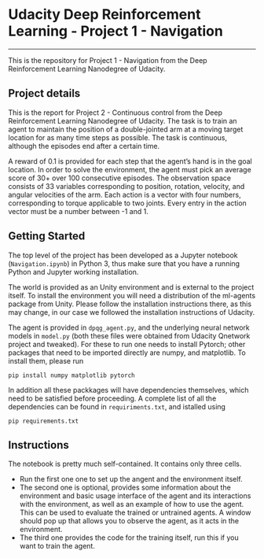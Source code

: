 # Udacity Deep Reinforcement Learning - Project 1 - Navigation
--------------------------------------------------------------

This is the repository for Project 1 - Navigation from the Deep Reinforcement Learning Nanodegree of Udacity.

## Project details

This is the report for Project 2 - Continuous control from the Deep Reinforcement Learning Nanodegree of Udacity. The task is to train an agent to maintain the position of a double-jointed arm at a moving target location for as many time steps as possible. The task is continuous, although the episodes end after a certain time.

A reward of 0.1 is provided for each step that the agent’s hand is in the goal location. In order to solve the environment, the agent must pick an average score of 30+ over 100 consecutive episodes. The observation space consists of 33 variables corresponding to position, rotation, velocity, and angular velocities of the arm. Each action is a vector with four numbers, corresponding to torque applicable to two joints. Every entry in the action vector must be a number between -1 and 1.

## Getting Started

The top level of the project has been developed as a Jupyter notebook (`Navigation.ipynb`) in Python 3, thus make sure that you have a running Python and Jupyter working installation.

The world is provided as an Unity environment and is external to the project itself. To install the environment you will need a distribution of the ml-agents package from Unity. Please follow the installation instructions there, as this may change, in our case we followed the installation instructions of Udacity.

The agent is provided in `dpqg_agent.py`, and the underlying neural network models in `model.py` (both these files were obtained from Udacity Qnetwork project and tweaked). For these to run one needs to install Pytorch; other packages that need to be imported directly are numpy, and matplotlib. To install them, please run

`pip install numpy matplotlib pytorch`

In addition all these packkages will have dependencies themselves, which need to be satisfied before proceeding. A complete list of all the dependencies can be found in `requiriments.txt`, and istalled using

`pip requirements.txt`

## Instructions

The notebook is pretty much self-contained. It contains only three cells. 

- Run the first one one to set up the angent and the environment itself.
- The second one is optional, provides some information about the environment and basic usage interface of the agent and its interactions with the environment, as well as an example of how to use the agent. This can be used to evaluate the trained or untrained agents. A window should pop up that allows you to observe the agent, as it acts in the environment.
- The third one provides the code for the training itself, run this if you want to train the agent.
